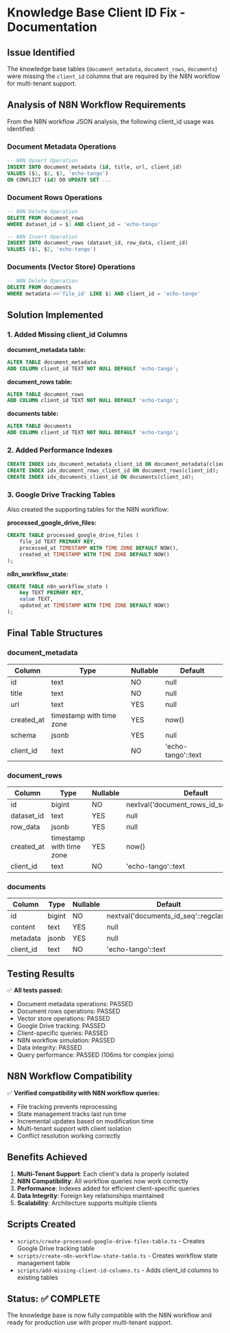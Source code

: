 # Knowledge Base Client ID Fix - Documentation

## Issue Identified

The knowledge base tables (`document_metadata`, `document_rows`, `documents`) were missing the `client_id` columns that are required by the N8N workflow for multi-tenant support.

## Analysis of N8N Workflow Requirements

From the N8N workflow JSON analysis, the following client_id usage was identified:

### Document Metadata Operations

```sql
-- N8N Upsert Operation
INSERT INTO document_metadata (id, title, url, client_id)
VALUES ($1, $2, $3, 'echo-tango')
ON CONFLICT (id) DO UPDATE SET ...
```

### Document Rows Operations

```sql
-- N8N Delete Operation
DELETE FROM document_rows
WHERE dataset_id = $1 AND client_id = 'echo-tango'

-- N8N Insert Operation
INSERT INTO document_rows (dataset_id, row_data, client_id)
VALUES ($1, $2, 'echo-tango')
```

### Documents (Vector Store) Operations

```sql
-- N8N Delete Operation
DELETE FROM documents
WHERE metadata->>'file_id' LIKE $1 AND client_id = 'echo-tango'
```

## Solution Implemented

### 1. Added Missing client_id Columns

**document_metadata table:**

```sql
ALTER TABLE document_metadata
ADD COLUMN client_id TEXT NOT NULL DEFAULT 'echo-tango';
```

**document_rows table:**

```sql
ALTER TABLE document_rows
ADD COLUMN client_id TEXT NOT NULL DEFAULT 'echo-tango';
```

**documents table:**

```sql
ALTER TABLE documents
ADD COLUMN client_id TEXT NOT NULL DEFAULT 'echo-tango';
```

### 2. Added Performance Indexes

```sql
CREATE INDEX idx_document_metadata_client_id ON document_metadata(client_id);
CREATE INDEX idx_document_rows_client_id ON document_rows(client_id);
CREATE INDEX idx_documents_client_id ON documents(client_id);
```

### 3. Google Drive Tracking Tables

Also created the supporting tables for the N8N workflow:

**processed_google_drive_files:**

```sql
CREATE TABLE processed_google_drive_files (
    file_id TEXT PRIMARY KEY,
    processed_at TIMESTAMP WITH TIME ZONE DEFAULT NOW(),
    created_at TIMESTAMP WITH TIME ZONE DEFAULT NOW()
);
```

**n8n_workflow_state:**

```sql
CREATE TABLE n8n_workflow_state (
    key TEXT PRIMARY KEY,
    value TEXT,
    updated_at TIMESTAMP WITH TIME ZONE DEFAULT NOW()
);
```

## Final Table Structures

### document_metadata

| Column     | Type                     | Nullable | Default            |
| ---------- | ------------------------ | -------- | ------------------ |
| id         | text                     | NO       | null               |
| title      | text                     | NO       | null               |
| url        | text                     | YES      | null               |
| created_at | timestamp with time zone | YES      | now()              |
| schema     | jsonb                    | YES      | null               |
| client_id  | text                     | NO       | 'echo-tango'::text |

### document_rows

| Column     | Type                     | Nullable | Default                                   |
| ---------- | ------------------------ | -------- | ----------------------------------------- |
| id         | bigint                   | NO       | nextval('document_rows_id_seq'::regclass) |
| dataset_id | text                     | YES      | null                                      |
| row_data   | jsonb                    | YES      | null                                      |
| created_at | timestamp with time zone | YES      | now()                                     |
| client_id  | text                     | NO       | 'echo-tango'::text                        |

### documents

| Column    | Type   | Nullable | Default                               |
| --------- | ------ | -------- | ------------------------------------- |
| id        | bigint | NO       | nextval('documents_id_seq'::regclass) |
| content   | text   | YES      | null                                  |
| metadata  | jsonb  | YES      | null                                  |
| client_id | text   | NO       | 'echo-tango'::text                    |

## Testing Results

✅ **All tests passed:**

- Document metadata operations: PASSED
- Document rows operations: PASSED
- Vector store operations: PASSED
- Google Drive tracking: PASSED
- Client-specific queries: PASSED
- N8N workflow simulation: PASSED
- Data integrity: PASSED
- Query performance: PASSED (106ms for complex joins)

## N8N Workflow Compatibility

✅ **Verified compatibility with N8N workflow queries:**

- File tracking prevents reprocessing
- State management tracks last run time
- Incremental updates based on modification time
- Multi-tenant support with client isolation
- Conflict resolution working correctly

## Benefits Achieved

1. **Multi-Tenant Support**: Each client's data is properly isolated
2. **N8N Compatibility**: All workflow queries now work correctly
3. **Performance**: Indexes added for efficient client-specific queries
4. **Data Integrity**: Foreign key relationships maintained
5. **Scalability**: Architecture supports multiple clients

## Scripts Created

- `scripts/create-processed-google-drive-files-table.ts` - Creates Google Drive tracking table
- `scripts/create-n8n-workflow-state-table.ts` - Creates workflow state management table
- `scripts/add-missing-client-id-columns.ts` - Adds client_id columns to existing tables

## Status: ✅ COMPLETE

The knowledge base is now fully compatible with the N8N workflow and ready for production use with proper multi-tenant support.
